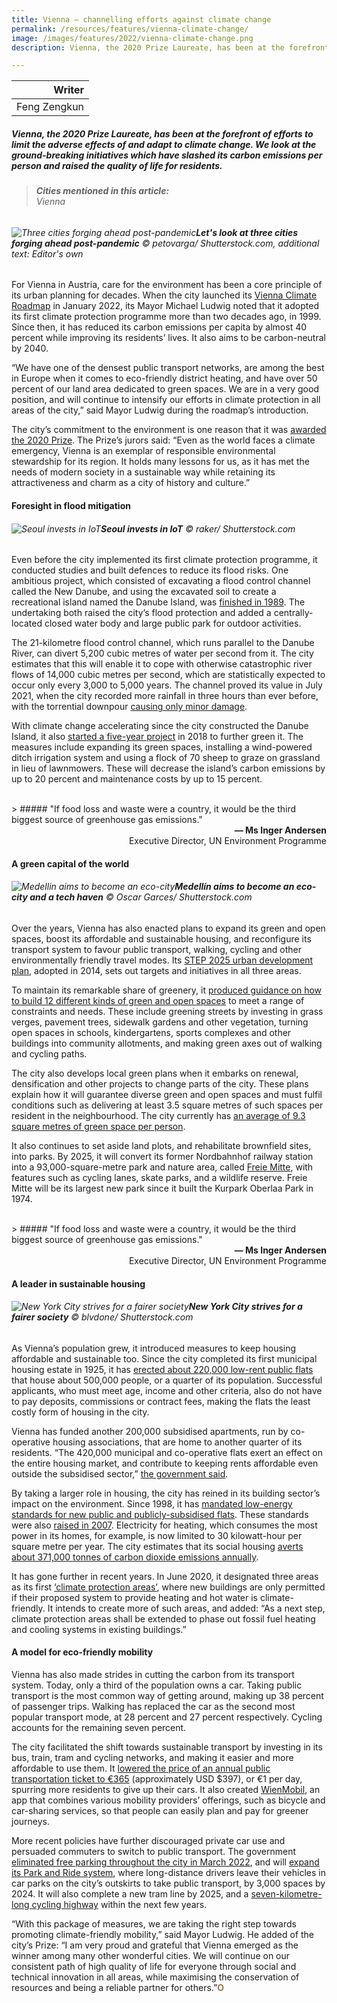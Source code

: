 ```yaml
---
title: Vienna – channelling efforts against climate change
permalink: /resources/features/vienna-climate-change/
image: /images/features/2022/vienna-climate-change.png
description: Vienna, the 2020 Prize Laureate, has been at the forefront of efforts to limit the adverse effects of and adapt to climate change. We look at the ground-breaking initiatives which have slashed its carbon emissions per person and raised the quality of life for residents. 

---
```


| Writer | 
| ---: |
| Feng Zengkun |

##### Vienna, the 2020 Prize Laureate, has been at the forefront of efforts to limit the adverse effects of and adapt to climate change. We look at the ground-breaking initiatives which have slashed its carbon emissions per person and raised the quality of life for residents.

> ###### **Cities mentioned in this article:** <br> Vienna

###### ![Three cities forging ahead post-pandemic](/images/features/2021/post-pandemic-cities.png/)**Let's look at three cities forging ahead post-pandemic** © petovarga/ Shutterstock.com, additional text: Editor's own

For Vienna in Austria, care for the environment has been a core principle of its urban planning for decades. When the city launched its [Vienna Climate Roadmap](https://www.wien.gv.at/umwelt-klimaschutz/pdf/klima-fahrplan-lang.pdf) in January 2022, its Mayor Michael Ludwig noted that it adopted its first climate protection programme more than two decades ago, in 1999. Since then, it has reduced its carbon emissions per capita by almost 40 percent while improving its residents’ lives. It also aims to be carbon-neutral by 2040.

“We have one of the densest public transport networks, are among the best in Europe when it comes to eco-friendly district heating, and have over 50 percent of our land area dedicated to green spaces. We are in a very good position, and will continue to intensify our efforts in climate protection in all areas of the city,” said Mayor Ludwig during the roadmap’s introduction. 

The city’s commitment to the environment is one reason that it was [awarded the 2020 Prize](/resources/news/2022-press-release/). The Prize’s jurors said: “Even as the world faces a climate emergency, Vienna is an exemplar of responsible environmental stewardship for its region. It holds many lessons for us, as it has met the needs of modern society in a sustainable way while retaining its attractiveness and charm as a city of history and culture.”  

#### **Foresight in flood mitigation**

###### ![Seoul invests in IoT](/images/features/2021/seoul-iot.jpg/)**Seoul invests in IoT** © raker/ Shutterstock.com

Even before the city implemented its first climate protection programme, it conducted studies and built defences to reduce its flood risks. One ambitious project, which consisted of excavating a flood control channel called the New Danube, and using the excavated soil to create a recreational island named the Danube Island, was [finished in 1989](https://www.digital.wienbibliothek.at/wbrup/download/pdf/3397508?originalFilename=true). The undertaking both raised the city’s flood protection and added a centrally-located closed water body and large public park for outdoor activities.

The 21-kilometre flood control channel, which runs parallel to the Danube River, can divert 5,200 cubic metres of water per second from it. The city estimates that this will enable it to cope with otherwise catastrophic river flows of 14,000 cubic metres per second, which are statistically expected to occur only every 3,000 to 5,000 years. The channel proved its value in July 2021, when the city recorded more rainfall in three hours than ever before, with the torrential downpour [causing only minor damage](https://www.washingtonpost.com/climate-solutions/2021/10/30/flood-vienna-danube-climate-change/).

With climate change accelerating since the city constructed the Danube Island, it also [started a five-year project](https://www.wien.gv.at/english/environment/waterbodies/danube-island/dicca/project-description/index.html) in 2018 to further green it. The measures include expanding its green spaces, installing a wind-powered ditch irrigation system and using a flock of 70 sheep to graze on grassland in lieu of lawnmowers. These will decrease the island’s carbon emissions by up to 20 percent and maintenance costs by up to 15 percent. 

<br>
> ##### "If food loss and waste were a country, it would be the third biggest source of greenhouse gas emissions."

<div align="right"><b>— Ms Inger Andersen</b> <br> Executive Director, UN Environment Programme</div>

#### **A green capital of the world**

###### ![Medellin aims to become an eco-city](/images/features/2021/medellin-river-park-2021.jpg/)**Medellín aims to become an eco-city and a tech haven** © Oscar Garces/ Shutterstock.com

Over the years, Vienna has also enacted plans to expand its green and open spaces, boost its affordable and sustainable housing, and reconfigure its transport system to favour public transport, walking, cycling and other environmentally friendly travel modes. Its [STEP 2025 urban development plan](https://www.wien.gv.at/english/transportation-urbanplanning/step-2025.html), adopted in 2014, sets out targets and initiatives in all three areas.

To maintain its remarkable share of greenery, it [produced guidance on how to build 12 different kinds of green and open spaces](https://www.wien.gv.at/stadtentwicklung/studien/pdf/b008440.pdf) to meet a range of constraints and needs. These include greening streets by investing in grass verges, pavement trees, sidewalk gardens and other vegetation, turning open spaces in schools, kindergartens, sports complexes and other buildings into community allotments, and making green axes out of walking and cycling paths. 

The city also develops local green plans when it embarks on renewal, densification and other projects to change parts of the city. These plans explain how it will guarantee diverse green and open spaces and must fulfil conditions such as delivering at least 3.5 square metres of such spaces per resident in the neighbourhood. The city currently has [an average of 9.3 square metres of green space per person](https://www.meduniwien.ac.at/web/en/ueber-uns/news/news-im-november-2021/staedtische-gruenflaechen-als-wichtiger-sozialer-faktor-in-krisenzeiten/).

It also continues to set aside land plots, and rehabilitate brownfield sites, into parks. By 2025, it will convert its former Nordbahnhof railway station into a 93,000-square-metre park and nature area, called [Freie Mitte](https://wien.orf.at/stories/3112886/), with features such as cycling lanes, skate parks, and a wildlife reserve. Freie Mitte will be its largest new park since it built the Kurpark Oberlaa Park in 1974.

<br>
> ##### "If food loss and waste were a country, it would be the third biggest source of greenhouse gas emissions."

<div align="right"><b>— Ms Inger Andersen</b> <br> Executive Director, UN Environment Programme</div>

#### **A leader in sustainable housing**

###### ![New York City strives for a fairer society](/images/features/2021/nyc-equality.jpg/)**New York City strives for a fairer society** © blvdone/ Shutterstock.com

As Vienna’s population grew, it introduced measures to keep housing affordable and sustainable too. Since the city completed its first municipal housing estate in 1925, it has [erected about 220,000 low-rent public flats](https://socialhousing.wien/) that house about 500,000 people, or a quarter of its population. Successful applicants, who must meet age, income and other criteria, also do not have to pay deposits, commissions or contract fees, making the flats the least costly form of housing in the city.

Vienna has funded another 200,000 subsidised apartments, run by co-operative housing associations, that are home to another quarter of its residents. “The 420,000 municipal and co-operative flats exert an effect on the entire housing market, and contribute to keeping rents affordable even outside the subsidised sector,” [the government said](https://socialhousing.wien/start/public-added-value).

By taking a larger role in housing, the city has reined in its building sector’s impact on the environment. Since 1998, it has [mandated low-energy standards for new public and publicly-subsidised flats](https://www.irishtimes.com/business/commercial-property/vienna-is-active-on-passive-public-housing-1.675473). These standards were also [raised in 2007](https://www.eumayors.eu/IMG/pdf/Vienna_Case_Study_Covenant_Mayors.pdf). Electricity for heating, which consumes the most power in its homes, for example, is now limited to 30 kilowatt-hour per square metre per year. The city estimates that its social housing [averts about 371,000 tonnes of carbon dioxide emissions annually](https://socialhousing.wien/policy/the-vienna-model).

It has gone further in recent years. In June 2020, it designated three areas as its first [‘climate protection areas’](https://www.wien.gv.at/english/environment/energy/climate-protection-areas.html), where new buildings are only permitted if their proposed system to provide heating and hot water is climate-friendly. It intends to create more of such areas, and added: “As a next step, climate protection areas shall be extended to phase out fossil fuel heating and cooling systems in existing buildings.”

#### **A model for eco-friendly mobility**

Vienna has also made strides in cutting the carbon from its transport system. Today, only a third of the population owns a car. Taking public transport is the most common way of getting around, making up 38 percent of passenger trips. Walking has replaced the car as the second most popular transport mode, at 28 percent and 27 percent respectively. Cycling accounts for the remaining seven percent. 

The city facilitated the shift towards sustainable transport by investing in its bus, train, tram and cycling networks, and making it easier and more affordable to use them. It [lowered the price of an annual public transportation ticket to €365](https://www.theguardian.com/world/2019/jul/09/vienna-euro-a-day-public-transport-berlin-365-annual-ticket) (approximately USD $397), or €1 per day, spurring more residents to give up their cars. It also created [WienMobil](https://www.wienerlinien.at/web/wl-en/wienmobil-app), an app that combines various mobility providers’ offerings, such as bicycle and car-sharing services, so that people can easily plan and pay for greener journeys.

More recent policies have further discouraged private car use and persuaded commuters to switch to public transport. The government [eliminated free parking throughout the city in March 2022](https://www.thelocal.at/20220214/how-viennas-parking-system-will-change-in-march/), and will [expand its Park and Ride system](https://www.thelocal.at/20220318/how-vienna-plans-to-expand-its-tram-and-park-ride-systems-for-commuters/), where long-distance drivers leave their vehicles in car parks on the city’s outskirts to take public transport, by 3,000 spaces by 2024. It will also complete a new tram line by 2025, and a [seven-kilometre-long cycling highway](https://www.fahrradwien.at/2022/02/04/praterstrasse-neu-radhigway-von-der-city-in-die-donaustadt/) within the next few years.

“With this package of measures, we are taking the right step towards promoting climate-friendly mobility,” said Mayor Ludwig. He added of the city’s Prize: “I am very proud and grateful that Vienna emerged as the winner among many other wonderful cities. We will continue on our consistent path of high quality of life for everyone through social and technical innovation in all areas, while maximising the conservation of resources and being a reliable partner for others.”<b><font color="#967942">O</font></b>
